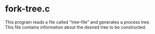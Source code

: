 # fork-tree.c

This program reads a file called "tree-file" and generates a process tree.
This file contains information about the desired tree to be constructed.
